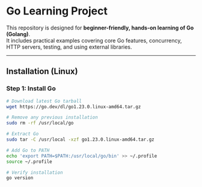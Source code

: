 # Go Learning Project

This repository is designed for **beginner-friendly, hands-on learning of Go (Golang)**.  
It includes practical examples covering core Go features, concurrency, HTTP servers, testing, and using external libraries.

---

## **Installation (Linux)**

### **Step 1: Install Go**

```bash
# Download latest Go tarball
wget https://go.dev/dl/go1.23.0.linux-amd64.tar.gz

# Remove any previous installation
sudo rm -rf /usr/local/go

# Extract Go
sudo tar -C /usr/local -xzf go1.23.0.linux-amd64.tar.gz

# Add Go to PATH
echo 'export PATH=$PATH:/usr/local/go/bin' >> ~/.profile
source ~/.profile

# Verify installation
go version
```
